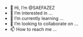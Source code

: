 - 👋 Hi, I’m @SAEFAZEZ
- 👀 I’m interested in ...
- 🌱 I’m currently learning ...
- 💞️ I’m looking to collaborate on ...
- 📫 How to reach me ...

<!---
SAEFAZEZ/SAEFAZEZ is a ✨ special ✨ repository because its `README.md` (this file) appears on your GitHub profile.
You can click the Preview link to take a look at your changes.
--->
